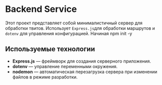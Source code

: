 # Backend Service

Этот проект представляет собой минималистичный сервер для обработки твитов. 
Использует `Express.js`для обработки маршрутов и `dotenv` для управления конфигурацией.
Начиная npm init -y
## Используемые технологии
  - **Express.js** — фреймворк для создания серверного приложения.
  - **dotenv** — управление переменными окружения.
  - **nodemon** — автоматическая перезагрузка сервера при изменении файлов в режиме разработки.

